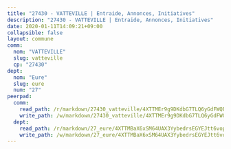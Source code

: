 ```yaml
---
title: "27430 - VATTEVILLE | Entraide, Annonces, Initiatives"
description: "27430 - VATTEVILLE | Entraide, Annonces, Initiatives"
date: 2020-01-11T14:09:21+09:00
collapsible: false
layout: commune
comm:
  nom: "VATTEVILLE"
  slug: vatteville
  cp: "27430"
dept:
  nom: "Eure"
  slug: eure
  num: "27"
peerpad:
  comm:
    read_path: /r/markdown/27430_vatteville/4XTTMEr9g9DKdbG7TLQ6yGdFWQBYHTkEaqg9Rd7MnTTG9AGwU
    write_path: /w/markdown/27430_vatteville/4XTTMEr9g9DKdbG7TLQ6yGdFWQBYHTkEaqg9Rd7MnTTG9AGwU-K3TgV5uXgWkMzPAoNNMfHVi94C5EWxFUgg1cVn4oRjvodW8CwjBGKmNdrY9GEXLwq4wJARKDsBio82PfR27DgoMT2NpjMfz43KtF68NycDuUnjGjG1jGuxBXbkK7JUjDBUgfakLz
  dept:
    read_path: /r/markdown/27_eure/4XTTMBaX6xSM64UAX3YybedrsEGYEJtt6vopdQsPEFtGijgwg
    write_path: /w/markdown/27_eure/4XTTMBaX6xSM64UAX3YybedrsEGYEJtt6vopdQsPEFtGijgwg-K3TgUmjy61Gu7ZFzjoVmiacXP2Rc4pq6sxVCYUX3mFQZWQw9yCKsEoAMagtuW4jJTYhK96DsWW4cPmZLagvQNZ34BscGcu4btrtJibt18c1mpqofaWe6Q3RartDiuMTjY7NrsH4r
---
```


